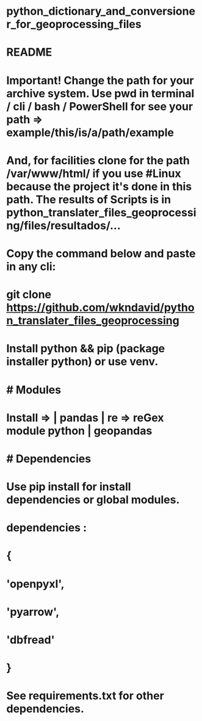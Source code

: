 # python_dictionary_and_conversioner_for_geoprocessing_files
# 
#   
# README
#
#  Important! Change the path for your archive system. Use pwd  in terminal / cli / bash / PowerShell for see your path => example/this/is/a/path/example
#  And, for facilities clone for the path /var/www/html/ if you use #Linux because the project it's done in this path. The results of Scripts is in python_translater_files_geoprocessing/files/resultados/...
# Copy the command below and paste in any cli:
# git clone https://github.com/wkndavid/python_translater_files_geoprocessing
# Install python && pip (package installer python) or use venv.
# # Modules #
#
# Install => | pandas | re => reGex module python | geopandas 
# 
# # Dependencies # 
# Use pip install for install dependencies or global modules.
#  dependencies : 
# {
#    'openpyxl', 
#    'pyarrow',
#    'dbfread'
# }
#
# See requirements.txt for other dependencies.

